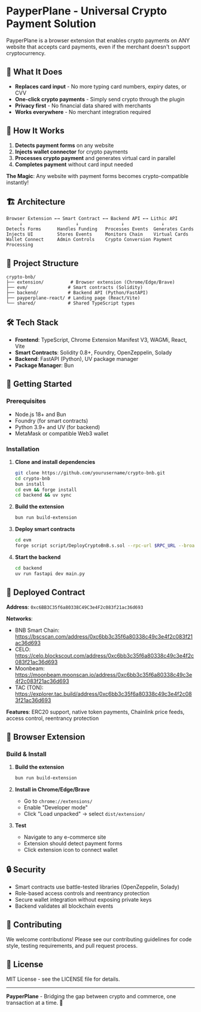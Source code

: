 # PayperPlane - Universal Crypto Payment Solution

PayperPlane is a browser extension that enables crypto payments on ANY website that accepts card payments, even if the merchant doesn't support cryptocurrency.

## 🚀 What It Does

- **Replaces card input** - No more typing card numbers, expiry dates, or CVV
- **One-click crypto payments** - Simply send crypto through the plugin
- **Privacy first** - No financial data shared with merchants
- **Works everywhere** - No merchant integration required

## 🔄 How It Works

1. **Detects payment forms** on any website
2. **Injects wallet connector** for crypto payments
3. **Processes crypto payment** and generates virtual card in parallel
4. **Completes payment** without card input needed

**The Magic**: Any website with payment forms becomes crypto-compatible instantly!

## 🏗️ Architecture

```
Browser Extension ←→ Smart Contract ←→ Backend API ←→ Lithic API
     ↓                    ↓                ↓              ↓
Detects Forms      Handles Funding   Processes Events  Generates Cards
Injects UI         Stores Events     Monitors Chain    Virtual Cards
Wallet Connect     Admin Controls    Crypto Conversion Payment Processing
```

## 📁 Project Structure

```
crypto-bnb/
├── extension/          # Browser extension (Chrome/Edge/Brave)
├── evm/               # Smart contracts (Solidity)
├── backend/           # Backend API (Python/FastAPI)
├── payperplane-react/ # Landing page (React/Vite)
└── shared/            # Shared TypeScript types
```

## 🛠️ Tech Stack

- **Frontend**: TypeScript, Chrome Extension Manifest V3, WAGMi, React, Vite
- **Smart Contracts**: Solidity 0.8+, Foundry, OpenZeppelin, Solady
- **Backend**: FastAPI (Python), UV package manager
- **Package Manager**: Bun

## 🚀 Getting Started

### Prerequisites
- Node.js 18+ and Bun
- Foundry (for smart contracts)
- Python 3.9+ and UV (for backend)
- MetaMask or compatible Web3 wallet

### Installation

1. **Clone and install dependencies**
   ```bash
   git clone https://github.com/yourusername/crypto-bnb.git
   cd crypto-bnb
   bun install
   cd evm && forge install
   cd backend && uv sync
   ```

2. **Build the extension**
   ```bash
   bun run build-extension
   ```

3. **Deploy smart contracts**
   ```bash
   cd evm
   forge script script/DeployCryptoBnB.s.sol --rpc-url $RPC_URL --broadcast
   ```

4. **Start the backend**
   ```bash
   cd backend
   uv run fastapi dev main.py
   ```

## 📍 Deployed Contract

**Address**: `0xc6BB3C35f6a80338C49C3e4F2c083f21ac36d693`

**Networks**:
- BNB Smart Chain: https://bscscan.com/address/0xc6bb3c35f6a80338c49c3e4f2c083f21ac36d693
- CELO: https://celo.blockscout.com/address/0xc6bb3c35f6a80338c49c3e4f2c083f21ac36d693
- Moonbeam: https://moonbeam.moonscan.io/address/0xc6bb3c35f6a80338c49c3e4f2c083f21ac36d693
- TAC (TON): https://explorer.tac.build/address/0xc6bb3c35f6a80338c49c3e4f2c083f21ac36d693

**Features**: ERC20 support, native token payments, Chainlink price feeds, access control, reentrancy protection

## 🔧 Browser Extension

### Build & Install

1. **Build the extension**
   ```bash
   bun run build-extension
   ```

2. **Install in Chrome/Edge/Brave**
   - Go to `chrome://extensions/`
   - Enable "Developer mode"
   - Click "Load unpacked" → select `dist/extension/`

3. **Test**
   - Navigate to any e-commerce site
   - Extension should detect payment forms
   - Click extension icon to connect wallet

## 🔒 Security

- Smart contracts use battle-tested libraries (OpenZeppelin, Solady)
- Role-based access controls and reentrancy protection
- Secure wallet integration without exposing private keys
- Backend validates all blockchain events

## 🤝 Contributing

We welcome contributions! Please see our contributing guidelines for code style, testing requirements, and pull request process.

## 📜 License

MIT License - see the LICENSE file for details.

---

**PayperPlane** - Bridging the gap between crypto and commerce, one transaction at a time. 🚀